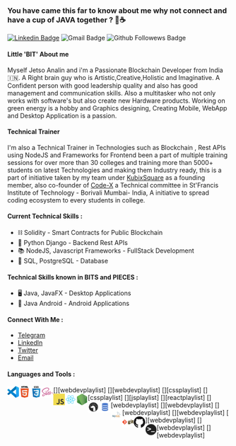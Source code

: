 ### You have came this far to know about me why not connect and have a cup of JAVA together ? 👋☕

[![Linkedin Badge](https://img.shields.io/badge/-Jetsoanalin-blue?style=flat-square&logo=Linkedin&logoColor=white&link=https://www.linkedin.com/in/jetsoanalin/)](https://www.linkedin.com/in/jetsoanalin/)
![Gmail Badge](https://img.shields.io/badge/-jetyjetso@gmail.com-c14438?style=flat-square&logo=Gmail&logoColor=white&link=mailto:jetyjetso@gmail.com)
![Github Followews Badge](https://img.shields.io/github/followers/jetsoanalin?label=Followers&style=social)

#### Little 'BIT' About me 

Myself Jetso Analin and i'm a Passionate Blockchain Developer from India 🇮🇳. A Right brain guy who is Artistic,Creative,Holistic and Imaginative. A Confident  person with good leadership quality and also has good management and communication skills. Also a multitasker who not only works with software's but also create new Hardware products. Working on green energy is a hobby and Graphics designing, Creating Mobile, WebApp and Desktop Application is a passion.  

#### Technical Trainer 

I'm also a Technical Trainer in Technologies such as Blockchain , Rest APIs using NodeJS and Frameworks for Frontend been a part of multiple training sessions for over more than 30 colleges and training more than 5000+ students on latest Technologies and making them Industry ready, this is a part of initiative taken by my team under [KubixSquare](https://kubixsquare.com) as a founding member, also co-founder of [Code-X](https://codex.sfit.ac.in/) a Technical committee in St'Francis Institute of Technology - Borivali Mumbai- India, A initiative to spread coding ecosystem to every students in college.

#### Current Technical Skills :
- ⛓️ Solidity - Smart Contracts for Public Blockchain
- 🐍 Python Django - Backend Rest APIs
- 📚 NodeJS, Javascript Frameworks - FullStack Development
- 📙 SQL, PostgreSQL - Database

#### Technical Skills known in BITS and PIECES :
- 🖥️ Java, JavaFX - Desktop Applications 
- 📱 Java Android - Android Applications 

#### Connect With Me :
- [Telegram](https://t.me/jetsoanalin)
- [LinkedIn](https://www.linkedin.com/in/jetsoanalin/)
- [Twitter](https://twitter.com/jetsoanalin)
- [Email](mailto:jetyjetso@gmail.com)

#### Languages and Tools :

[<img align="left" alt="Visual Studio Code" width="26px" src="https://raw.githubusercontent.com/github/explore/80688e429a7d4ef2fca1e82350fe8e3517d3494d/topics/visual-studio-code/visual-studio-code.png" />][webdevplaylist]
[<img align="left" alt="HTML5" width="26px" src="https://raw.githubusercontent.com/github/explore/80688e429a7d4ef2fca1e82350fe8e3517d3494d/topics/html/html.png" />][webdevplaylist]
[<img align="left" alt="CSS3" width="26px" src="https://raw.githubusercontent.com/github/explore/80688e429a7d4ef2fca1e82350fe8e3517d3494d/topics/css/css.png" />][cssplaylist]
[<img align="left" alt="Sass" width="26px" src="https://raw.githubusercontent.com/github/explore/80688e429a7d4ef2fca1e82350fe8e3517d3494d/topics/sass/sass.png" />][cssplaylist]
[<img align="left" alt="JavaScript" width="26px" src="https://raw.githubusercontent.com/github/explore/80688e429a7d4ef2fca1e82350fe8e3517d3494d/topics/javascript/javascript.png" />][jsplaylist]
[<img align="left" alt="React" width="26px" src="https://raw.githubusercontent.com/github/explore/80688e429a7d4ef2fca1e82350fe8e3517d3494d/topics/react/react.png" />][reactplaylist]
[<img align="left" alt="Node.js" width="26px" src="https://raw.githubusercontent.com/github/explore/80688e429a7d4ef2fca1e82350fe8e3517d3494d/topics/nodejs/nodejs.png" />][webdevplaylist]
[<img align="left" alt="Deno" width="26px" src="https://raw.githubusercontent.com/github/explore/361e2821e2dea67711cde99c9c40ed357061cf27/topics/deno/deno.png" />][webdevplaylist]
[<img align="left" alt="SQL" width="26px" src="https://raw.githubusercontent.com/github/explore/80688e429a7d4ef2fca1e82350fe8e3517d3494d/topics/sql/sql.png" />][webdevplaylist]
[<img align="left" alt="MySQL" width="26px" src="https://raw.githubusercontent.com/github/explore/80688e429a7d4ef2fca1e82350fe8e3517d3494d/topics/mysql/mysql.png" />][webdevplaylist]
[<img align="left" alt="Git" width="26px" src="https://raw.githubusercontent.com/github/explore/80688e429a7d4ef2fca1e82350fe8e3517d3494d/topics/git/git.png" />][webdevplaylist]
[<img align="left" alt="GitHub" width="26px" src="https://raw.githubusercontent.com/github/explore/78df643247d429f6cc873026c0622819ad797942/topics/github/github.png" />][webdevplaylist]
[<img align="left" alt="Terminal" width="26px" src="https://raw.githubusercontent.com/github/explore/80688e429a7d4ef2fca1e82350fe8e3517d3494d/topics/terminal/terminal.png" />][webdevplaylist]


